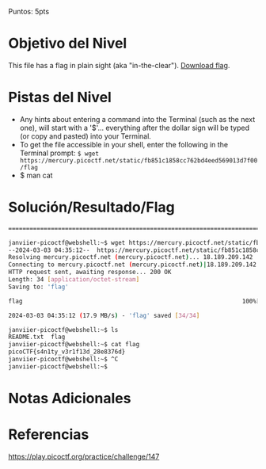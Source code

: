 Puntos: 5pts
# Objetivo del Nivel

This file has a flag in plain sight (aka "in-the-clear"). [Download flag](https://mercury.picoctf.net/static/fb851c1858cc762bd4eed569013d7f00/flag).
# Pistas del Nivel
- Any hints about entering a command into the Terminal (such as the next one), will start with a '$'... everything after the dollar sign will be typed (or copy and pasted) into your Terminal.
- To get the file accessible in your shell, enter the following in the Terminal prompt: `$ wget https://mercury.picoctf.net/static/fb851c1858cc762bd4eed569013d7f00/flag`
- $ man cat
# Solución/Resultado/Flag

```bash
==========================================================================

janviier-picoctf@webshell:~$ wget https://mercury.picoctf.net/static/fb851c1858cc762bd4eed569013d7f00/flag
--2024-03-03 04:35:12--  https://mercury.picoctf.net/static/fb851c1858cc762bd4eed569013d7f00/flag
Resolving mercury.picoctf.net (mercury.picoctf.net)... 18.189.209.142
Connecting to mercury.picoctf.net (mercury.picoctf.net)|18.189.209.142|:443... connected.
HTTP request sent, awaiting response... 200 OK
Length: 34 [application/octet-stream]
Saving to: 'flag'

flag                                                              100%[=============================================================================================================================================================>]      34  --.-KB/s    in 0s      

2024-03-03 04:35:12 (17.9 MB/s) - 'flag' saved [34/34]

janviier-picoctf@webshell:~$ ls
README.txt  flag
janviier-picoctf@webshell:~$ cat flag
picoCTF{s4n1ty_v3r1f13d_28e8376d}
janviier-picoctf@webshell:~$ ^C
janviier-picoctf@webshell:~$ 
```
# Notas Adicionales
# Referencias

https://play.picoctf.org/practice/challenge/147